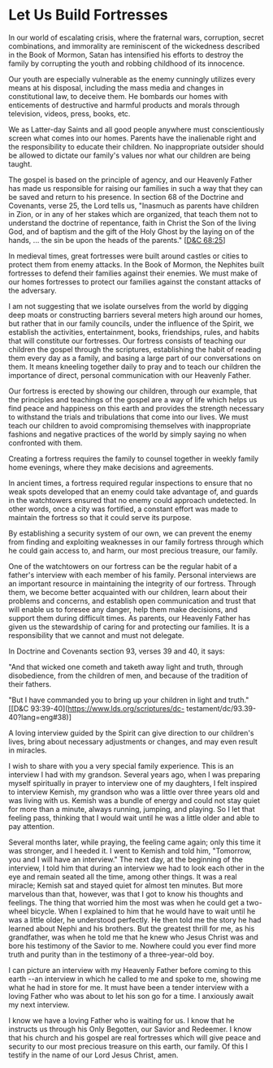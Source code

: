 # Let Us Build Fortresses

In our world of escalating crisis, where the fraternal wars, corruption,
secret combinations, and immorality are reminiscent of the wickedness
described in the Book of Mormon, Satan has intensified his efforts to destroy
the family by corrupting the youth and robbing childhood of its innocence.

Our youth are especially vulnerable as the enemy cunningly utilizes every
means at his disposal, including the mass media and changes in constitutional
law, to deceive them. He bombards our homes with enticements of destructive
and harmful products and morals through television, videos, press, books, etc.

We as Latter-day Saints and all good people anywhere must conscientiously
screen what comes into our homes. Parents have the inalienable right and the
responsibility to educate their children. No inappropriate outsider should be
allowed to dictate our family's values nor what our children are being taught.

The gospel is based on the principle of agency, and our Heavenly Father has
made us responsible for raising our families in such a way that they can be
saved and return to his presence. In section 68 of the Doctrine and Covenants,
verse 25, the Lord tells us, "Inasmuch as parents have children in Zion, or in
any of her stakes which are organized, that teach them not to understand the
doctrine of repentance, faith in Christ the Son of the living God, and of
baptism and the gift of the Holy Ghost by the laying on of the hands, ... the
sin be upon the heads of the parents." [[D&amp;C
68:25](https://www.lds.org/scriptures/dc-testament/dc/68.25?lang=eng#24)]

In medieval times, great fortresses were built around castles or cities to
protect them from enemy attacks. In the Book of Mormon, the Nephites built
fortresses to defend their families against their enemies. We must make of our
homes fortresses to protect our families against the constant attacks of the
adversary.

I am not suggesting that we isolate ourselves from the world by digging deep
moats or constructing barriers several meters high around our homes, but
rather that in our family councils, under the influence of the Spirit, we
establish the activities, entertainment, books, friendships, rules, and habits
that will constitute our fortresses. Our fortress consists of teaching our
children the gospel through the scriptures, establishing the habit of reading
them every day as a family, and basing a large part of our conversations on
them. It means kneeling together daily to pray and to teach our children the
importance of direct, personal communication with our Heavenly Father.

Our fortress is erected by showing our children, through our example, that the
principles and teachings of the gospel are a way of life which helps us find
peace and happiness on this earth and provides the strength necessary to
withstand the trials and tribulations that come into our lives. We must teach
our children to avoid compromising themselves with inappropriate fashions and
negative practices of the world by simply saying no when confronted with them.

Creating a fortress requires the family to counsel together in weekly family
home evenings, where they make decisions and agreements.

In ancient times, a fortress required regular inspections to ensure that no
weak spots developed that an enemy could take advantage of, and guards in the
watchtowers ensured that no enemy could approach undetected. In other words,
once a city was fortified, a constant effort was made to maintain the fortress
so that it could serve its purpose.

By establishing a security system of our own, we can prevent the enemy from
finding and exploiting weaknesses in our family fortress through which he
could gain access to, and harm, our most precious treasure, our family.

One of the watchtowers on our fortress can be the regular habit of a father's
interview with each member of his family. Personal interviews are an important
resource in maintaining the integrity of our fortress. Through them, we become
better acquainted with our children, learn about their problems and concerns,
and establish open communication and trust that will enable us to foresee any
danger, help them make decisions, and support them during difficult times. As
parents, our Heavenly Father has given us the stewardship of caring for and
protecting our families. It is a responsibility that we cannot and must not
delegate.

In Doctrine and Covenants section 93, verses 39 and 40, it says:

"And that wicked one cometh and taketh away light and truth, through
disobedience, from the children of men, and because of the tradition of their
fathers.

"But I have commanded you to bring up your children in light and truth."
[[D&amp;C 93:39-40](https://www.lds.org/scriptures/dc-
testament/dc/93.39-40?lang=eng#38)]

A loving interview guided by the Spirit can give direction to our children's
lives, bring about necessary adjustments or changes, and may even result in
miracles.

I wish to share with you a very special family experience. This is an
interview I had with my grandson. Several years ago, when I was preparing
myself spiritually in prayer to interview one of my daughters, I felt inspired
to interview Kemish, my grandson who was a little over three years old and was
living with us. Kemish was a bundle of energy and could not stay quiet for
more than a minute, always running, jumping, and playing. So I let that
feeling pass, thinking that I would wait until he was a little older and able
to pay attention.

Several months later, while praying, the feeling came again; only this time it
was stronger, and I heeded it. I went to Kemish and told him, "Tomorrow, you
and I will have an interview." The next day, at the beginning of the
interview, I told him that during an interview we had to look each other in
the eye and remain seated all the time, among other things. It was a real
miracle; Kemish sat and stayed quiet for almost ten minutes. But more
marvelous than that, however, was that I got to know his thoughts and
feelings. The thing that worried him the most was when he could get a two-
wheel bicycle. When I explained to him that he would have to wait until he was
a little older, he understood perfectly. He then told me the story he had
learned about Nephi and his brothers. But the greatest thrill for me, as his
grandfather, was when he told me that he knew who Jesus Christ was and bore
his testimony of the Savior to me. Nowhere could you ever find more truth and
purity than in the testimony of a three-year-old boy.

I can picture an interview with my Heavenly Father before coming to this earth
--an interview in which he called to me and spoke to me, showing me what he
had in store for me. It must have been a tender interview with a loving Father
who was about to let his son go for a time. I anxiously await my next
interview.

I know we have a loving Father who is waiting for us. I know that he instructs
us through his Only Begotten, our Savior and Redeemer. I know that his church
and his gospel are real fortresses which will give peace and security to our
most precious treasure on this earth, our family. Of this I testify in the
name of our Lord Jesus Christ, amen.

